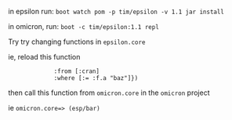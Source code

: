 in epsilon run:
`boot watch pom -p tim/epsilon -v 1.1 jar install`

in omicron, run:
`boot -c tim/epsilon:1.1 repl`

Try try changing functions in `epsilon.core`

ie, reload this function
```(def sqlmap {:select [:a :b :c]
             :from [:cran]
             :where [:= :f.a "baz"]})
```

then call this function from `omicron.core` in the `omicron` project

ie  `omicron.core=> (esp/bar)`
